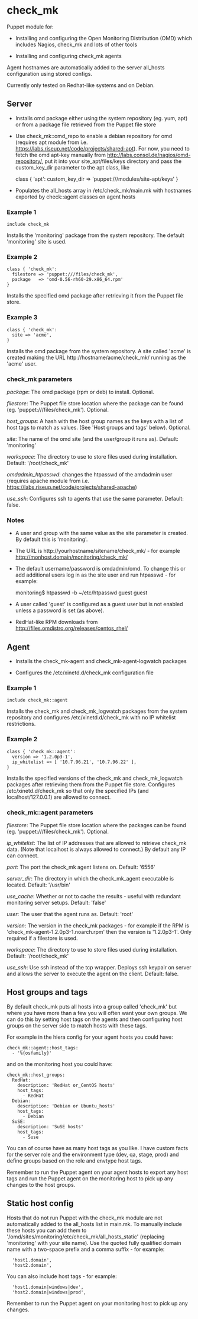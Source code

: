 # check_mk

Puppet module for:

* Installing and configuring the Open Monitoring Distribution (OMD) which
  includes Nagios, check_mk and lots of other tools

* Installing and configuring check_mk agents

Agent hostnames are automatically added to the server all_hosts configuration
using stored configs.

Currently only tested on Redhat-like systems and on Debian.

## Server

* Installs omd package either using the system repository (eg. yum, apt) or
  from a package file retrieved from the Puppet file store

* Use check_mk::omd_repo to enable a debian repository for omd
  (requires apt module from i.e. https://labs.riseup.net/code/projects/shared-apt).
  For now, you need to fetch the omd apt-key manually from 
  http://labs.consol.de/nagios/omd-repository/, put it into your site_apt/files/keys
  directory and pass the custom_key_dir parameter to the apt class, like 
    

    class { 'apt': 
      custom_key_dir      => 'puppet:///modules/site-apt/keys'
    }

* Populates the all_hosts array in /etc/check_mk/main.mk with hostnames
  exported by check::agent classes on agent hosts

### Example 1

    include check_mk

Installs the 'monitoring' package from the system repository. The default 'monitoring' site is used.

### Example 2

    class { 'check_mk':
      filestore => 'puppet:///files/check_mk',
      package   => 'omd-0.56-rh60-29.x86_64.rpm'
    }

Installs the specified omd package after retrieving it from the Puppet file store.

### Example 3

    class { 'check_mk':
      site => 'acme',
    }

Installs the omd package from the system repository.  A site called 'acme' is
created making the URL http://hostname/acme/check_mk/ running as the 'acme' user.

### check_mk parameters

*package*: The omd package (rpm or deb) to install. Optional.

*filestore*: The Puppet file store location where the package can be found (eg. 'puppet:///files/check_mk'). Optional.

*host_groups*: A hash with the host group names as the keys with a list of host tags to match as values. (See 'Host groups and tags' below). Optional.

*site*: The name of the omd site (and the user/group it runs as). Default: 'monitoring'

*workspace*: The directory to use to store files used during installation.  Default: '/root/check_mk'

*omdadmin_htpasswd*: changes the htpasswd of the amdadmin user (requires apache module from i.e. 
                     https://labs.riseup.net/code/projects/shared-apache)

*use_ssh*: Configures ssh to agents that use the same parameter.
           Default: false.

### Notes

* A user and group with the same value as the site parameter is created.  By default this is 'monitoring'.

* The URL is http://yourhostname/sitename/check_mk/ - for example http://monhost.domain/monitoring/check_mk/

* The default username/password is omdadmin/omd. To change this or add additional users log in as the site user and run htpasswd - for example:

    monitoring$ htpasswd -b ~/etc/htpasswd guest guest

* A user called 'guest' is configured as a guest user but is not enabled unless a password is set (as above).

* RedHat-like RPM downloads from http://files.omdistro.org/releases/centos_rhel/

## Agent

* Installs the check_mk-agent and check_mk-agent-logwatch packages

* Configures the /etc/xinetd.d/check_mk configuration file

### Example 1

    include check_mk::agent

Installs the check_mk and check_mk_logwatch packages from the system repository
and configures /etc/xinetd.d/check_mk with no IP whitelist restrictions.

### Example 2

    class { 'check_mk::agent':
      version => '1.2.0p3-1',
      ip_whitelist => [ '10.7.96.21', '10.7.96.22' ],
    }

Installs the specified versions of the check_mk and check_mk_logwatch packages
after retrieving them from the Puppet file store.  Configures
/etc/xinetd.d/check_mk so that only the specified IPs (and localhost/127.0.0.1)
are allowed to connect.

### check_mk::agent parameters

*filestore*: The Puppet file store location where the packages can be found (eg. 'puppet:///files/check_mk'). Optional.

*ip_whitelist*: The list of IP addresses that are allowed to retrieve check_mk
data. (Note that localhost is always allowed to connect.) By default any IP can
connect.

*port*: The port the check_mk agent listens on. Default: '6556'

*server_dir*: The directory in which the check_mk_agent executable is located.
Default: '/usr/bin'

*use_cache*: Whether or not to cache the results - useful with redundant
monitoring server setups.  Default: 'false'

*user*: The user that the agent runs as. Default: 'root'

*version*: The version in the check_mk packages - for example if the RPM is
'check_mk-agent-1.2.0p3-1.noarch.rpm' then the version is '1.2.0p3-1'.
Only required if a filestore is used.

*workspace*: The directory to use to store files used during installation.
Default: '/root/check_mk'

*use_ssh*: Use ssh instead of the tcp wrapper. Deploys ssh keypair on server and 
           allows the server to execute the agent on the client.
           Default: false.

## Host groups and tags

By default check_mk puts all hosts into a group called 'check_mk' but where you
have more than a few you will often want your own groups.  We can do this by
setting host tags on the agents and then configuring host groups on the server
side to match hosts with these tags.

For example in the hiera config for your agent hosts you could have:

    check_mk::agent::host_tags:
      - '%{osfamily}'

and on the monitoring host you could have:

    check_mk::host_groups:
      RedHat:
        description: 'RedHat or_CentOS hosts'
        host_tags:
          - RedHat
      Debian:
        description: 'Debian or Ubuntu_hosts'
        host_tags:
          - Debian
      SuSE:
        description: 'SuSE hosts'
        host_tags:
          - Suse

You can of course have as many host tags as you like. I have custom facts for
the server role and the environment type (dev, qa, stage, prod) and define
groups based on the role and envtype host tags.

Remember to run the Puppet agent on your agent hosts to export any host tags
and run the Puppet agent on the monitoring host to pick up any changes to the
host groups.

## Static host config

Hosts that do not run Puppet with the check_mk module are not automatically
added to the all_hosts list in main.mk. To manually include these hosts you can
add them to '/omd/sites/monitoring/etc/check_mk/all_hosts_static' (replacing
'monitoring' with your site name).  Use the quoted fully qualified domain name
with a two-space prefix and a comma suffix - for example:

      'host1.domain',
      'host2.domain',

You can also include host tags - for example:

      'host1.domain|windows|dev',
      'host2.domain|windows|prod',

Remember to run the Puppet agent on your monitoring host to pick up any changes.

